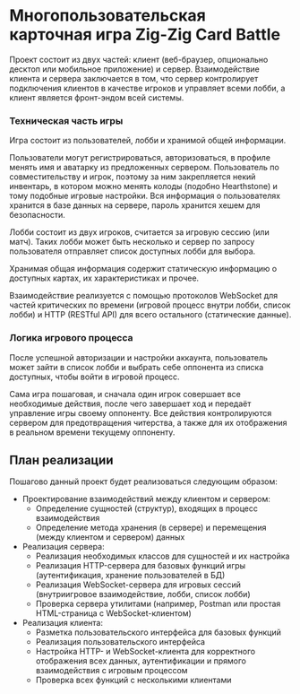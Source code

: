 # Многопользовательская карточная игра Zig-Zig Card Battle

Проект состоит из двух частей: клиент (веб-браузер, опционально десктоп или мобильное приложение) и сервер. Взаимодействие клиента и сервера заключается в том, что сервер контролирует подключения клиентов в качестве игроков и управляет всеми лобби, а клиент является фронт-эндом всей системы.

### Техническая часть игры

Игра состоит из пользователей, лобби и хранимой общей информации.

Пользователи могут регистрироваться, авторизоваться, в профиле менять имя и аватарку из предложенных сервером. Пользователь по совместительству и игрок, поэтому за ним закрепляется некий инвентарь, в котором можно менять колоды (подобно Hearthstone) и тому подобные игровые настройки. Вся информация о пользователях хранится в базе данных на сервере, пароль хранится хешем для безопасности.

Лобби состоит из двух игроков, считается за игровую сессию (или матч). Таких лобби может быть несколько и сервер по запросу пользователя отправляет список доступных лобби для выбора.

Хранимая общая информация содержит статическую информацию о доступных картах, их характеристиках и прочее.

Взаимодействие реализуется с помощью протоколов WebSocket для частей критических по времени (игровой процесс внутри лобби, список лобби) и HTTP (RESTful API) для всего остального (статические данные).

### Логика игрового процесса

После успешной авторизации и настройки аккаунта, пользователь может зайти в список лобби и выбрать себе оппонента из списка доступных, чтобы войти в игровой процесс.

Сама игра пошаговая, и сначала один игрок совершает все необходимые действия, после чего завершает ход и передаёт управление игры своему оппоненту. Все действия контролируются сервером для предотвращения читерства, а также для их отображения в реальном времени текущему оппоненту.

## План реализации

Пошагово данный проект будет реализоваться следующим образом:
- Проектирование взаимодействий между клиентом и сервером:
  - Определение сущностей (структур), входящих в процесс взаимодействия
  - Определение метода хранения (в сервере) и перемещения (между клиентом и сервером) данных
- Реализация сервера:
  - Реализация необходимых классов для сущностей и их настройка
  - Реализация HTTP-сервера для базовых функций игры (аутентификация, хранение пользователей в БД)
  - Реализация WebSocket-сервера для игровых сессий (внутриигровое взаимодействие, лобби, список лобби)
  - Проверка сервера утилитами (например, Postman или простая HTML-страница с WebSocket-клиентом)
- Реализация клиента:
  - Разметка пользовательского интерфейса для базовых функций
  - Реализация пользовательского интерфейса
  - Настройка HTTP- и WebSocket-клиента для корректного отображения всех данных, аутентификации и прямого взаимодействия с игровым процессом
  - Проверка всех функций с несколькими клиентами
